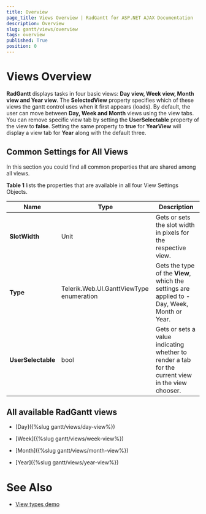 ```yaml
---
title: Overview
page_title: Views Overview | RadGantt for ASP.NET AJAX Documentation
description: Overview
slug: gantt/views/overview
tags: overview
published: True
position: 0
---
```


# Views Overview



**RadGantt** displays tasks in four basic views: **Day view, Week view, Month view and Year view**. The **SelectedView** property specifies which of these views the gantt control uses when it first appears (loads). By default, the user can move between **Day, Week and Month** views using the view tabs. You can remove specific view tab by setting the **UserSelectable** property of the view to **false**. Setting the same property to **true** for **YearView** will display a view tab for **Year** along with the default three.


## Common Settings for All Views

In this section you could find all common properties that are shared among all views.

**Table 1** lists the properties that are available in all four View Settings Objects.

| Name | Type | Description |
| ------ | ------ | ------ |
| **SlotWidth** |Unit|Gets or sets the slot width in pixels for the respective view.|
| **Type** |Telerik.Web.UI.GanttViewType enumeration|Gets the type of the **View**, which the settings are applied to - Day, Week, Month or Year.|
| **UserSelectable** |bool|Gets or sets a value indicating whether to render a tab for the current view in the view chooser.|


## All available RadGantt views

* [Day]({%slug gantt/views/day-view%})

* [Week]({%slug gantt/views/week-view%})

* [Month]({%slug gantt/views/month-view%})

* [Year]({%slug gantt/views/year-view%})


# See Also
 
 * [View types demo](http://demos.telerik.com/aspnet-ajax/gantt/examples/functionality/view-types/defaultcs.aspx)

 